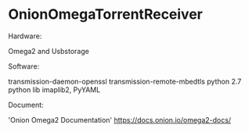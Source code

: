 # OnionOmegaTorrentReceiver

Hardware: 

  Omega2 and Usbstorage
  
Software:

  transmission-daemon-openssl
  transmission-remote-mbedtls
  python 2.7
  python lib imaplib2, PyYAML
  
 Document:
 
  'Onion Omega2 Documentation' https://docs.onion.io/omega2-docs/
